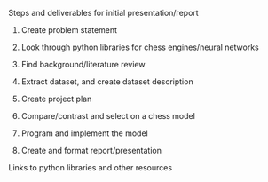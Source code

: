 Steps and deliverables for initial presentation/report

1. Create problem statement

1. Look through python libraries for chess engines/neural networks 

3. Find background/literature review

4. Extract dataset, and create dataset description

5. Create project plan

6. Compare/contrast and select on a chess model

7. Program and implement the model

8. Create and format report/presentation



Links to python libraries and other resources
